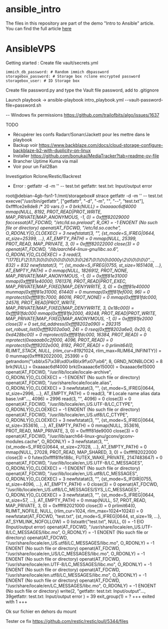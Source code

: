 # ansible_intro
The files in this repository are part of the demo "Intro to Ansible" article. You can find the full article [here](https://spacelift.io/blog/ansible-tutorial)
# AnsibleVPS

Getting started :
Create file vault/secrets.yml 
```
immich_db_password: # Random immich dbpassword
storagebox_password: # Storage box rclone encrypted password
storagebox_user: # ID Storage box
```
Create file password.py and type the Vault file password, add to .gitignore

Launch playbook -> ansible-playbook intro_playbook.yml --vault-password-file=password.sh

-- Windows fix permissions https://github.com/trailofbits/algo/issues/1637

TODO

- Récupérer les confs Radarr/Sonarr/Jackett pour les mettre dans le playbook
- Backup voir https://www.backblaze.com/docs/cloud-storage-configure-backblaze-b2-with-duplicity-on-linux
- Installer https://github.com/bonukai/MediaTracker?tab=readme-ov-file 
- Brancher Uptime Kuma via mail
- Voir pour un Fail2Ban


Investigation Rclone/Restic/Backrest

- Error : getfattr -d -m '' -- test.txt
getfattr: test.txt: Input/output error

root@debian-4gb-fsn1-1:/mnt/storagebox# strace getfattr -d -m '' -- test.txt
execve("/usr/bin/getfattr", ["getfattr", "-d", "-m", "", "--", "test.txt"], 0xffffce2e8de8 /* 20 vars */) = 0
brk(NULL)                               = 0xaaaac6df4000
mmap(NULL, 8192, PROT_READ|PROT_WRITE, MAP_PRIVATE|MAP_ANONYMOUS, -1, 0) = 0xffff82029000
faccessat(AT_FDCWD, "/etc/ld.so.preload", R_OK) = -1 ENOENT (No such file or directory)
openat(AT_FDCWD, "/etc/ld.so.cache", O_RDONLY|O_CLOEXEC) = 3
newfstatat(3, "", {st_mode=S_IFREG|0644, st_size=25399, ...}, AT_EMPTY_PATH) = 0
mmap(NULL, 25399, PROT_READ, MAP_PRIVATE, 3, 0) = 0xffff82022000
close(3)                                = 0
openat(AT_FDCWD, "/lib/aarch64-linux-gnu/libc.so.6", O_RDONLY|O_CLOEXEC) = 3
read(3, "\177ELF\2\1\1\3\0\0\0\0\0\0\0\0\3\0\267\0\1\0\0\0000y\2\0\0\0\0\0"..., 832) = 832
newfstatat(3, "", {st_mode=S_IFREG|0755, st_size=1651408, ...}, AT_EMPTY_PATH) = 0
mmap(NULL, 1826912, PROT_NONE, MAP_PRIVATE|MAP_ANONYMOUS, -1, 0) = 0xffff81e31000
mmap(0xffff81e40000, 1761376, PROT_READ|PROT_EXEC, MAP_PRIVATE|MAP_FIXED|MAP_DENYWRITE, 3, 0) = 0xffff81e40000
munmap(0xffff81e31000, 61440)           = 0
munmap(0xffff81fef000, 96)              = 0
mprotect(0xffff81fc7000, 86016, PROT_NONE) = 0
mmap(0xffff81fdc000, 24576, PROT_READ|PROT_WRITE, MAP_PRIVATE|MAP_FIXED|MAP_DENYWRITE, 3, 0x18c000) = 0xffff81fdc000
mmap(0xffff81fe2000, 49248, PROT_READ|PROT_WRITE, MAP_PRIVATE|MAP_FIXED|MAP_ANONYMOUS, -1, 0) = 0xffff81fe2000
close(3)                                = 0
set_tid_address(0xffff8202a090)         = 292315
set_robust_list(0xffff8202a0a0, 24)     = 0
rseq(0xffff8202a6e0, 0x20, 0, 0xd428bc00) = 0
mprotect(0xffff81fdc000, 16384, PROT_READ) = 0
mprotect(0xaaaab0c2f000, 4096, PROT_READ) = 0
mprotect(0xffff8202e000, 8192, PROT_READ) = 0
prlimit64(0, RLIMIT_STACK, NULL, {rlim_cur=8192*1024, rlim_max=RLIM64_INFINITY}) = 0
munmap(0xffff82022000, 25399)           = 0
getrandom("\xbb\x57\x38\xd0\x6b\x9f\x07\xb6", 8, GRND_NONBLOCK) = 8
brk(NULL)                               = 0xaaaac6df4000
brk(0xaaaac6e15000)                     = 0xaaaac6e15000
openat(AT_FDCWD, "/usr/lib/locale/locale-archive", O_RDONLY|O_CLOEXEC) = -1 ENOENT (No such file or directory)
openat(AT_FDCWD, "/usr/share/locale/locale.alias", O_RDONLY|O_CLOEXEC) = 3
newfstatat(3, "", {st_mode=S_IFREG|0644, st_size=2996, ...}, AT_EMPTY_PATH) = 0
read(3, "# Locale name alias data base.\n#"..., 4096) = 2996
read(3, "", 4096)                       = 0
close(3)                                = 0
openat(AT_FDCWD, "/usr/lib/locale/en_US.UTF-8/LC_CTYPE", O_RDONLY|O_CLOEXEC) = -1 ENOENT (No such file or directory)
openat(AT_FDCWD, "/usr/lib/locale/en_US.utf8/LC_CTYPE", O_RDONLY|O_CLOEXEC) = 3
newfstatat(3, "", {st_mode=S_IFREG|0644, st_size=353616, ...}, AT_EMPTY_PATH) = 0
mmap(NULL, 353616, PROT_READ, MAP_PRIVATE, 3, 0) = 0xffff81de9000
close(3)                                = 0
openat(AT_FDCWD, "/usr/lib/aarch64-linux-gnu/gconv/gconv-modules.cache", O_RDONLY) = 3
newfstatat(3, "", {st_mode=S_IFREG|0644, st_size=27028, ...}, AT_EMPTY_PATH) = 0
mmap(NULL, 27028, PROT_READ, MAP_SHARED, 3, 0) = 0xffff82022000
close(3)                                = 0
futex(0xffff81fe188c, FUTEX_WAKE_PRIVATE, 2147483647) = 0
openat(AT_FDCWD, "/usr/lib/locale/en_US.UTF-8/LC_MESSAGES", O_RDONLY|O_CLOEXEC) = -1 ENOENT (No such file or directory)
openat(AT_FDCWD, "/usr/lib/locale/en_US.utf8/LC_MESSAGES", O_RDONLY|O_CLOEXEC) = 3
newfstatat(3, "", {st_mode=S_IFDIR|0755, st_size=4096, ...}, AT_EMPTY_PATH) = 0
close(3)                                = 0
openat(AT_FDCWD, "/usr/lib/locale/en_US.utf8/LC_MESSAGES/SYS_LC_MESSAGES", O_RDONLY|O_CLOEXEC) = 3
newfstatat(3, "", {st_mode=S_IFREG|0644, st_size=57, ...}, AT_EMPTY_PATH) = 0
mmap(NULL, 57, PROT_READ, MAP_PRIVATE, 3, 0) = 0xffff82021000
close(3)                                = 0
prlimit64(0, RLIMIT_NOFILE, NULL, {rlim_cur=1024, rlim_max=1024*1024}) = 0
newfstatat(AT_FDCWD, "test.txt", {st_mode=S_IFREG|0644, st_size=19, ...}, AT_SYMLINK_NOFOLLOW) = 0
listxattr("test.txt", NULL, 0)          = -1 EIO (Input/output error)
openat(AT_FDCWD, "/usr/share/locale/en_US.UTF-8/LC_MESSAGES/libc.mo", O_RDONLY) = -1 ENOENT (No such file or directory)
openat(AT_FDCWD, "/usr/share/locale/en_US.utf8/LC_MESSAGES/libc.mo", O_RDONLY) = -1 ENOENT (No such file or directory)
openat(AT_FDCWD, "/usr/share/locale/en_US/LC_MESSAGES/libc.mo", O_RDONLY) = -1 ENOENT (No such file or directory)
openat(AT_FDCWD, "/usr/share/locale/en.UTF-8/LC_MESSAGES/libc.mo", O_RDONLY) = -1 ENOENT (No such file or directory)
openat(AT_FDCWD, "/usr/share/locale/en.utf8/LC_MESSAGES/libc.mo", O_RDONLY) = -1 ENOENT (No such file or directory)
openat(AT_FDCWD, "/usr/share/locale/en/LC_MESSAGES/libc.mo", O_RDONLY) = -1 ENOENT (No such file or directory)
write(2, "getfattr: test.txt: Input/output"..., 39getfattr: test.txt: Input/output error
) = 39
exit_group(1)                           = ?
+++ exited with 1 +++


Ok sur fichier en dehors du mount

Tester ce fix https://github.com/restic/restic/pull/5344/files
